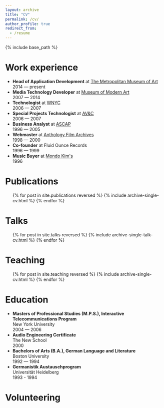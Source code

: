 ```yaml
---
layout: archive
title: "CV"
permalink: /cv/
author_profile: true
redirect_from:
  - /resume
---
```


{% include base_path %}

Work experience
===
* **Head of Application Development** at [The Metropolitan Museum of Art](https://www.metmuseum.org/)  
  2014 — present
* **Media Technology Developer** at [Museum of Modern Art](https://www.moma.org/)  
  2007 — 2014
* **Technologist** at [WNYC](https://www.wnyc.org/)  
  2006 — 2007
* **Special Projects Technologist** at [AV&C](https://www.av-controls.com/)  
  2006 — 2007
* **Business Analyst** at [ASCAP](https://www.ascap.com/)  
  1996 — 2005
* **Webmaster** at [Anthology Film Archives](https://www.anthologyfilmarchives.org/)  
  1998 — 2000
* **Co-founder** at Fluid Ounce Records  
  1996 — 1999
* **Music Buyer** at [Mondo Kim's](https://en.wikipedia.org/wiki/Kim%27s_Video_and_Music)  
  1996
  
Publications
======
  <ul>{% for post in site.publications reversed %}
    {% include archive-single-cv.html %}
  {% endfor %}</ul>
  
Talks
======
  <ul>{% for post in site.talks reversed %}
    {% include archive-single-talk-cv.html  %}
  {% endfor %}</ul>
  
Teaching
======
  <ul>{% for post in site.teaching reversed %}
    {% include archive-single-cv.html %}
  {% endfor %}</ul>
  
Education
======
* **Masters of Professional Studies (M.P.S.), Interactive Telecommunications Program**  
  New York University  
  2004 — 2006
* **Audio Engineering Certificate**  
  The New School  
  2000
* **Bachelors of Arts (B.A.), German Language and Literature**  
  Boston University  
  1992 — 1994
* **Germanistik Austauschprogram**  
  Universität Heidelberg  
  1993 - 1994

Volunteering
======

